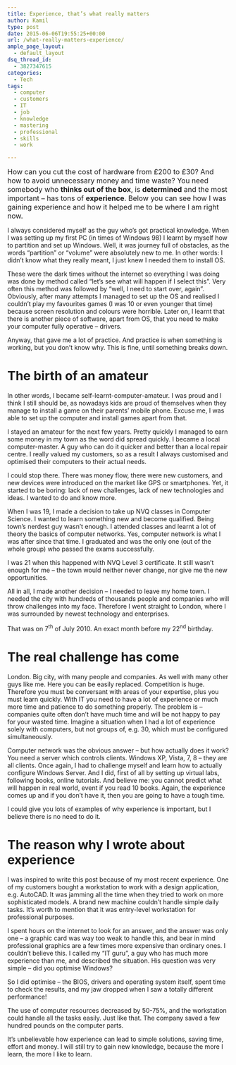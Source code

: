 ```yaml
---
title: Experience, that’s what really matters
author: Kamil
type: post
date: 2015-06-06T19:55:25+00:00
url: /what-really-matters-experience/
ample_page_layout:
  - default_layout
dsq_thread_id:
  - 3827347615
categories:
  - Tech
tags:
  - computer
  - customers
  - IT
  - job
  - knowledge
  - mastering
  - professional
  - skills
  - work

---
```

<span style="font-size: 12pt;">How can you cut the cost of hardware from £200 to £30? And how to avoid unnecessary money and time waste? You need somebody who <strong>thinks out of the box</strong>, is <strong>determined</strong> and the most important – has tons of <strong>experience</strong>. Below you can see how I was gaining experience and how it helped me to be where I am right now.<br /> </span>

I always considered myself as the guy who&#8217;s got practical knowledge. When I was setting up my first PC (in times of Windows 98) I learnt by myself how to partition and set up Windows. Well, it was journey full of obstacles, as the words &#8220;partition&#8221; or &#8220;volume&#8221; were absolutely new to me. In other words: I didn&#8217;t know what they really meant, I just knew I needed them to install OS.

These were the dark times without the internet so everything I was doing was done by method called &#8220;let&#8217;s see what will happen if I select this&#8221;. Very often this method was followed by &#8220;well, I need to start over, again&#8221;. Obviously, after many attempts I managed to set up the OS and realised I couldn&#8217;t play my favourites games (I was 10 or even younger that time) because screen resolution and colours were horrible. Later on, I learnt that there is another piece of software, apart from OS, that you need to make your computer fully operative – drivers.

Anyway, that gave me a lot of practice. And practice is when something is working, but you don&#8217;t know why. This is fine, until something breaks down.

# The birth of an amateur

In other words, I became self-learnt-computer-amateur. I was proud and I think I still should be, as nowadays kids are proud of themselves when they manage to install a game on their parents&#8217; mobile phone. Excuse me, I was able to set up the computer and install games apart from that.

I stayed an amateur for the next few years. Pretty quickly I managed to earn some money in my town as the word did spread quickly. I became a local computer-master. A guy who can do it quicker and better than a local repair centre. I really valued my customers, so as a result I always customised and optimised their computers to their actual needs.

I could stop there. There was money flow, there were new customers, and new devices were introduced on the market like GPS or smartphones. Yet, it started to be boring: lack of new challenges, lack of new technologies and ideas. I wanted to do and know more.

When I was 19, I made a decision to take up NVQ classes in Computer Science. I wanted to learn something new and become qualified. Being town&#8217;s nerdest guy wasn&#8217;t enough. I attended classes and learnt a lot of theory the basics of computer networks. Yes, computer network is what I was after since that time. I graduated and was the only one (out of the whole group) who passed the exams successfully.

I was 21 when this happened with NVQ Level 3 certificate. It still wasn&#8217;t enough for me &#8211; the town would neither never change, nor give me the new opportunities.

All in all, I made another decision – I needed to leave my home town. I needed the city with hundreds of thousands people and companies who will throw challenges into my face. Therefore I went straight to London, where I was surrounded by newest technology and enterprises.

That was on 7<sup>th</sup> of July 2010. An exact month before my 22<sup>nd</sup> birthday.

# The real challenge has come

London. Big city, with many people and companies. As well with many other guys like me. Here you can be easily replaced. Competition is huge. Therefore you must be conversant with areas of your expertise, plus you must learn quickly. With IT you need to have a lot of experience or much more time and patience to do something properly. The problem is – companies quite often don&#8217;t have much time and will be not happy to pay for your wasted time. Imagine a situation when I had a lot of experience solely with computers, but not groups of, e.g. 30, which must be configured simultaneously.

Computer network was the obvious answer – but how actually does it work? You need a server which controls clients. Windows XP, Vista, 7, 8 – they are all clients. Once again, I had to challenge myself and learn how to actually configure Windows Server. And I did, first of all by setting up virtual labs, following books, online tutorials. And believe me: you cannot predict what will happen in real world, event if you read 10 books. Again, the experience comes up and if you don&#8217;t have it, then you are going to have a tough time.

I could give you lots of examples of why experience is important, but I believe there is no need to do it.

# The reason why I wrote about experience

I was inspired to write this post because of my most recent experience. One of my customers bought a workstation to work with a design application, e.g. AutoCAD. It was jamming all the time when they tried to work on more sophisticated models. A brand new machine couldn&#8217;t handle simple daily tasks. It&#8217;s worth to mention that it was entry-level workstation for professional purposes.

I spent hours on the internet to look for an answer, and the answer was only one – a graphic card was way too weak to handle this, and bear in mind professional graphics are a few times more expensive than ordinary ones. I couldn&#8217;t believe this. I called my &#8220;IT guru&#8221;, a guy who has much more experience than me, and described the situation. His question was very simple – did you optimise Windows?

So I did optimise – the BIOS, drivers and operating system itself, spent time to check the results, and my jaw dropped when I saw a totally different performance!

The use of computer resources decreased by 50-75%, and the workstation could handle all the tasks easily. Just like that. The company saved a few hundred pounds on the computer parts.

It&#8217;s unbelievable how experience can lead to simple solutions, saving time, effort and money. I will still try to gain new knowledge, because the more I learn, the more I like to learn.